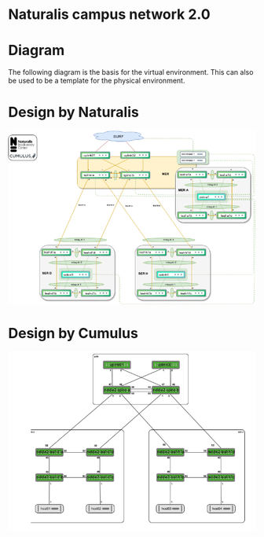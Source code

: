 # Naturalis campus network 2.0

# Diagram
The following diagram is the basis for the virtual environment. This can also be used to be a template for the physical environment.

# Design by Naturalis
![diagram](cl-ontwerp-dw2.png)  

# Design by Cumulus
![diagram](naturalis.png)  
